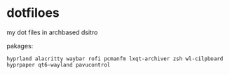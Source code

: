 # dotfiloes

my dot files in archbased dsitro

pakages:

```
hyprland alacritty waybar rofi pcmanfm lxqt-archiver zsh wl-cilpboard hyprpaper qt6-wayland pavucontrol 

```